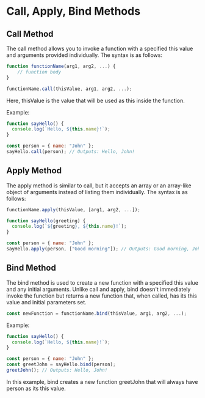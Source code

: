 # Call, Apply, Bind Methods

## Call Method

The call method allows you to invoke a function with a specified this value and arguments provided individually. The syntax is as follows:

```js
function functionName(arg1, arg2, ...) {
    // function body
}

functionName.call(thisValue, arg1, arg2, ...);
```

Here, thisValue is the value that will be used as this inside the function.

Example:

```js
function sayHello() {
  console.log(`Hello, ${this.name}!`);
}

const person = { name: "John" };
sayHello.call(person); // Outputs: Hello, John!
```

## Apply Method

The apply method is similar to call, but it accepts an array or an array-like object of arguments instead of listing them individually. The syntax is as follows:

```js
functionName.apply(thisValue, [arg1, arg2, ...]);
```

```js
function sayHello(greeting) {
  console.log(`${greeting}, ${this.name}!`);
}

const person = { name: "John" };
sayHello.apply(person, ["Good morning"]); // Outputs: Good morning, John!
```

## Bind Method

The bind method is used to create a new function with a specified this value and any initial arguments. Unlike call and apply, bind doesn't immediately invoke the function but returns a new function that, when called, has its this value and initial parameters set.

```js
const newFunction = functionName.bind(thisValue, arg1, arg2, ...);
```

Example:

```js
function sayHello() {
  console.log(`Hello, ${this.name}!`);
}

const person = { name: "John" };
const greetJohn = sayHello.bind(person);
greetJohn(); // Outputs: Hello, John!
```

In this example, bind creates a new function greetJohn that will always have person as its this value.

